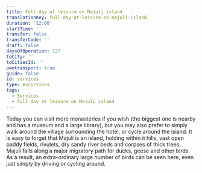 ```yaml
---
title: Full day at leisure on Majuli island
translationKey: full-day-at-leisure-on-majuli-island
duration: '12:00'
startTime: ''
transfer: false
transferCode: ''
draft: false
daysOfOperation: 127
toCity: ''
toCitiesId: ''
owntransport: true
guide: false
id: services
type: excursions
tags:
  - Services
  - Full day at leisure on Majuli island
---
```

Today you can visit more monasteries if you wish (the biggest one is nearby and has a museum and a large library), but you may also prefer to simply walk around the village surrounding the hotel, or cycle around the island.    It is easy to forget that Majuli is an island, holding within it hills, vast open paddy fields, rivulets, dry sandy river beds and corpses of thick trees. Majuli falls along a major migratory path for ducks, geese and other birds. As a result, an extra-ordinary large number of birds can be seen here, even just simply by driving or cycling around.
